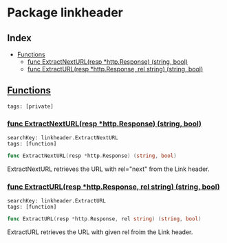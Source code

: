 # Package linkheader

## Index

* [Functions](#func)
    * [func ExtractNextURL(resp *http.Response) (string, bool)](#ExtractNextURL)
    * [func ExtractURL(resp *http.Response, rel string) (string, bool)](#ExtractURL)


## <a id="func" href="#func">Functions</a>

```
tags: [private]
```

### <a id="ExtractNextURL" href="#ExtractNextURL">func ExtractNextURL(resp *http.Response) (string, bool)</a>

```
searchKey: linkheader.ExtractNextURL
tags: [function]
```

```Go
func ExtractNextURL(resp *http.Response) (string, bool)
```

ExtractNextURL retrieves the URL with rel="next" from the Link header. 

### <a id="ExtractURL" href="#ExtractURL">func ExtractURL(resp *http.Response, rel string) (string, bool)</a>

```
searchKey: linkheader.ExtractURL
tags: [function]
```

```Go
func ExtractURL(resp *http.Response, rel string) (string, bool)
```

ExtractURL retrieves the URL with given rel froim the Link header. 

